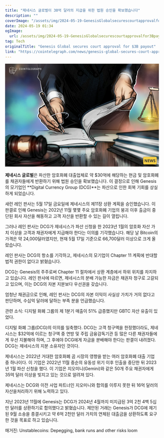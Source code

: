 ```yaml
---
title: "제네시스 글로벌이 30억 달러의 지급을 위한 법원 승인을 확보했습니다"
description: ""
coverImage: "/assets/img/2024-05-19-GenesisGlobalsecurescourtapprovalfor3Bpayout_thumbnail.png"
date: 2024-05-19 01:34
ogImage: 
  url: /assets/img/2024-05-19-GenesisGlobalsecurescourtapprovalfor3Bpayout_thumbnail.png
tag: Tech
originalTitle: "Genesis Global secures court approval for $3B payout"
link: "https://cointelegraph.com/news/genesis-global-secures-court-approval-for-3b-payout"
---
```



![Genesis Global](/assets/img/2024-05-19-GenesisGlobalsecurescourtapprovalfor3Bpayout_thumbnail.png)

**제네시스 글로벌**은 파산한 암호화폐 대출업체로 약 $30억에 해당하는 현금 및 암호화폐를 채권자들에게 반환하기 위해 법원 승인을 확보했습니다. 이 결정으로 인해 Genesis의 모기업인 **Digital Currency Group (DCG)**는 파산으로 인한 회복 기회를 상실하게 되었습니다.

새런 레인 판사는 5월 17일 금요일에 제네시스의 제11장 상환 계획을 승인했습니다. 이 판결로 인해 Genesis는 2022년 11월 몇몇 주요 암호화폐 기업의 붕괴 이후 출금이 중단된 회사 자산을 해동하고 고객 자산을 반환할 수 있는 길이 열립니다.

<div class="content-ad"></div>

그러나 레인 판사는 DCG가 제네시스가 파산 신청을 한 2023년 1월의 암호화 자산 가치 이상을 고객과 채권자에게 지급해야 한다는 이의를 기각했습니다. 해당 날 Bitcoin의 가격은 약 24,000달러였지만, 현재 5월 17일 기준으로 66,700달러 이상으로 크게 올랐습니다.

레인 판사는 DCG의 항소를 기각하고, 제네시스의 모기업이 Chapter 11 계획에 반대할 법적 권한이 없다고 밝혔습니다. 

DCG는 Genesis의 주주로써 Chapter 11 절차에서 상환 계층에서 하위 위치를 차지하고 있습니다. 레인 판사에 따르면, 제네시스의 분배 가능한 자금은 채권자 청구로 고갈되고 있으며, 이는 DCG의 자본 지분보다 우선권을 갖습니다.

엄청난 채권금으로 인해, 레인 판사는 DCG의 자본 이익이 사실상 가치가 거의 없다고 판단하며, 수십억 달러에 달하는 부족 분을 언급했습니다.

<div class="content-ad"></div>

관련 소식: 디지털 화폐 그룹의 제 1분기 매출이 51% 급증했지만 GBTC 자산 유출이 있었다.

디지털 화폐 그룹(DCG)의 이의를 일축했다. DCG는 고객 청구액을 한정했더라도, 제네시스는 $32억에 이르는 청구액 중 연방 및 주립 금융감독기관 등 많은 다른 채권자들에게 우선 지불해야 하며, 그 후에야 DCG에게 자금을 분배해야 한다는 판결이 내려졌다. DCG는 제네시스의 지분 소유자인 것이다.

제네시스는 2022년 거대한 암호화폐 곰 시장의 영향을 받는 여러 암호화폐 대출 기업 중 하나이다. 이 기업은 2022년 11월 중순의 유동성 위기 이후 인출을 중단한 뒤 2023년 1월 파산 신청을 했다. 이 기업은 지오미니(Gemini)와 같은 50개 주요 채권자에게 35억 달러 이상을 빚지고 있는 것으로 알려져 있다.

제네시스는 DCG와 이전 사업 파트너인 지오미니와 합의를 이루지 못한 뒤 16억 달러의 자산을처리하기 위해 노력하고 있다.

<div class="content-ad"></div>

지난 2023년 11월에 Genesis는 DCG가 2024년 4월까지 미지급된 3억 2천 4백 5십만 달러를 상환하기로 합의했다고 밝혔습니다. 제안된 거래는 Genesis가 DCG에 제기된 9월 소송을 종결시키고 약 6억 2천만 달러 가치의 연체된 대출금을 상환하도록 요구한 것을 목표로 하고 있습니다.

매거진: Unstablecoins: Depegging, bank runs and other risks loom